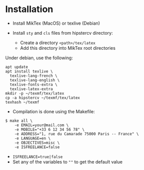 # Installation

- Install MikTex (MacOS) or texlive (Debian)

- Install `sty` and `cls` files from hipstercv directory:
  - Create a directory `<path>/tex/latex`
  - Add this directory into MikTex root directories

Under debian, use the following:
```
apt update
apt install texlive \
  texlive-lang-french \
  texlive-lang-english \
  texlive-fonts-extra \
  texlive-latex-extra
mkdir -p ~/texmf/tex/latex
cp -a hipstercv ~/texmf/tex/latex
texhash ~/texmf
```

- Compilation is done using the Makefile:
```
$ make all \
    -e EMAIL=your@mail.com \
    -e MOBILE="+33 6 12 34 56 78" \
    -e ADDRESS="1, rue du Camarade 75000 Paris -- France" \
    -e LANGUAGE=en \
    -e OBJECTIVES=misc \
    -e ISFREELANCE=false
```

- `ISFREELANCE=true|false`
- Set any of the variables to `""` to get the default value
